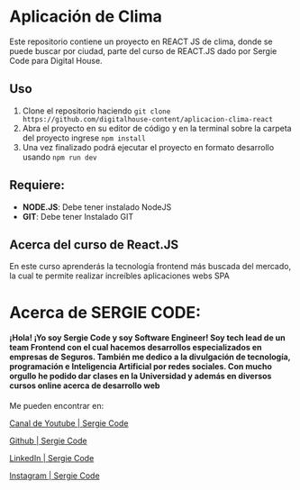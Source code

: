 # Aplicación de Clima

Este repositorio contiene un proyecto en REACT JS de clima, donde se puede buscar por ciudad, parte del curso de REACT.JS dado por Sergie Code para Digital House.

## Uso

1.  Clone el repositorio haciendo `git clone https://github.com/digitalhouse-content/aplicacion-clima-react`
2.  Abra el proyecto en su editor de código y en la terminal sobre la carpeta del proyecto ingrese `npm install`
3.  Una vez finalizado podrá ejecutar el proyecto en formato desarrollo usando `npm run dev`

## Requiere:

-   **NODE.JS**: Debe tener instalado NodeJS
-   **GIT**: Debe tener Instalado GIT

## Acerca del curso de React.JS
En este curso aprenderás la tecnología frontend más buscada del mercado, la cual te permite realizar increíbles aplicaciones webs SPA

# Acerca de SERGIE CODE:
#### ¡Hola! ¡Yo soy Sergie Code y soy Software Engineer! Soy tech lead de un team Frontend con el cual hacemos desarrollos especializados en empresas de Seguros. También me dedico a la divulgación de tecnología, programación e Inteligencia Artificial por redes sociales. Con mucho orgullo he podido dar clases en la Universidad y además en diversos cursos online acerca de desarrollo web

Me pueden encontrar en: 

[Canal de Youtube | Sergie Code](https://www.youtube.com/@SergieCode)

[Github | Sergie Code](https://github.com/sergiecode)

[LinkedIn | Sergie Code](https://www.linkedin.com/in/sergiecode/)

[Instagram | Sergie Code](https://www.instagram.com/sergiecode)
